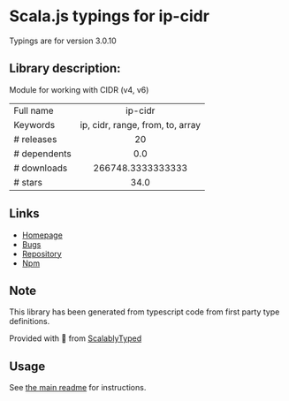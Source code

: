 
# Scala.js typings for ip-cidr

Typings are for version 3.0.10

## Library description:
Module for working with CIDR (v4, v6)

|                    |                 |
| ------------------ | :-------------: |
| Full name          | ip-cidr |
| Keywords           | ip, cidr, range, from, to, array |
| # releases         | 20 |
| # dependents       | 0.0 |
| # downloads        | 266748.3333333333 |
| # stars            | 34.0 |

## Links
- [Homepage](https://github.com/ortexx/ip-cidr#readme)
- [Bugs](https://github.com/ortexx/ip-cidr/issues)
- [Repository](https://github.com/ortexx/ip-cidr)
- [Npm](https://www.npmjs.com/package/ip-cidr)
    


## Note
This library has been generated from typescript code from first party type definitions.

Provided with :purple_heart: from [ScalablyTyped](https://github.com/oyvindberg/ScalablyTyped)

## Usage
See [the main readme](../../readme.md) for instructions.


